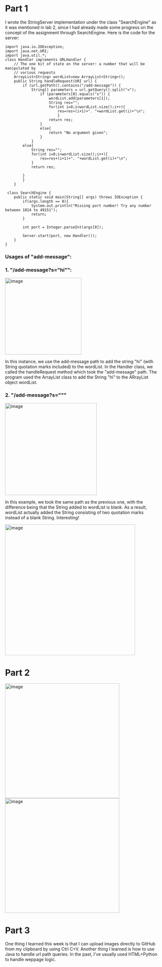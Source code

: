 # Part 1
I wrote the StringServer implementation under the class "SearchEngine" as it was mentioned in lab 2, since I had already made some progress on the concept of the assignment through SearchEngine. Here is the code for the server:

	import java.io.IOException;
	import java.net.URI;
	import java.util.*;
	class Handler implements URLHandler {
	    // The one bit of state on the server: a number that will be manipulated by
	    // various requests
	    ArrayList<String> wordList=new ArrayList<String>();
	    public String handleRequest(URI url) {
	        if (url.getPath().contains("/add-message")) {
	            String[] parameters = url.getQuery().split("=");
	                if (parameters[0].equals("s")) {
	                    wordList.add(parameters[1]);
	                    String res="";
	                    for(int i=0;i<wordList.size();i++){
	                        res=res+(i+1)+". "+wordList.get(i)+"\n";
	                        }
	                    return res;
	                }
	                else{
	                    return "No argument given";
	                }
	            }
	        else{
	            String res="";
	            for(int i=0;i<wordList.size();i++){
	                res=res+(i+1)+". "+wordList.get(i)+"\n";
	            }
	            return res;
	
	        }
	        }
	    }
		
	 class SearchEngine {
	    public static void main(String[] args) throws IOException {
	        if(args.length == 0){
	            System.out.println("Missing port number! Try any number between 1024 to 49151");
	            return;
	        }
	
	        int port = Integer.parseInt(args[0]);
	
	        Server.start(port, new Handler());
	    }
	}

### Usages of "add-message":
### 1. "/add-message?s="hi"":
<img width="250" alt="image" src="https://github.com/wangharold001/cse15-report2/assets/60553459/f2932b2a-149e-435e-a308-bd6c579677de">

In this instance, we use the add-message path to add the string "hi" (with String quotation marks included) to the wordList. In the Handler class, we called the handleRequest method which took the "add-message" path. The program used the ArrayList class to add the String "hi" to the ARrayList<String> object wordList.

### 2. "/add-message?s="""
<img width="300" alt="image" src="https://github.com/wangharold001/cse15-report2/assets/60553459/571c4a1b-59b3-4379-8b23-996ddc9b0094">

In this example, we took the same path as the previous one, with the difference being that the String added to wordList is blank. As a result, wordList actually added the String consisting of two quotation marks instead of a blank String. Interesting!

<img width="426" alt="image" src="https://github.com/wangharold001/cse15-report2/assets/60553459/57977f6d-5233-4e2f-803f-65d5bb4bf406">

# Part 2

<img width="374" alt="image" src="https://github.com/wangharold001/cse15-report2/assets/60553459/5aee606c-8cc6-463a-9aad-fb285c08e6e1">

<img width="374" alt="image" src="https://github.com/wangharold001/cse15-report2/assets/60553459/9619ed47-f719-4be1-95a6-4faf8895897c">

# Part 3

One thing I learned this week is that I can upload images directly to GitHub from my clipboard by using Ctrl C+V. Another thing I learned is how to use Java to handle url path queries. In the past, I've usually used HTML+Python to handle weppage logic.

